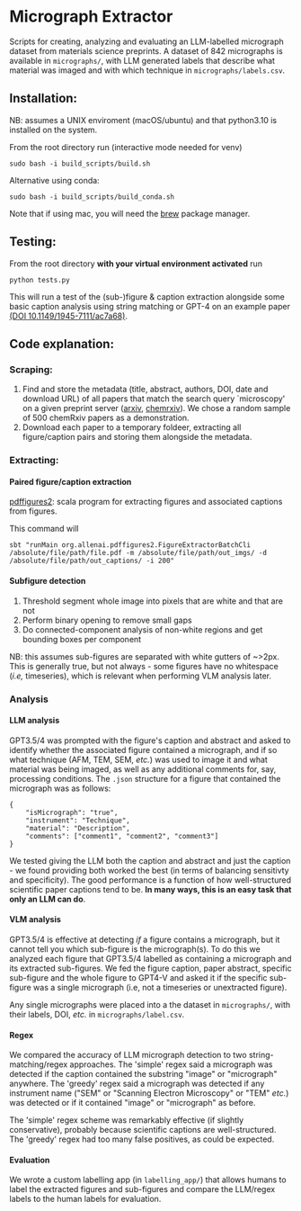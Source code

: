 # Micrograph Extractor

Scripts for creating, analyzing and evaluating an LLM-labelled micrograph dataset from materials science preprints. A dataset of 842 micrographs is available in `micrographs/`, with LLM generated labels that describe what material was imaged and with which technique in `micrographs/labels.csv`.



## Installation:

NB: assumes a UNIX enviroment (macOS/ubuntu) and that python3.10 is installed on the system. 

From the root directory run (interactive mode needed for venv) 
```
sudo bash -i build_scripts/build.sh
```

Alternative using conda:
```
sudo bash -i build_scripts/build_conda.sh
```

Note that if using mac, you will need the [brew](https://brew.sh/) package manager.

## Testing:

From the root directory **with your virtual environment activated** run
```
python tests.py
```
This will run a test of the (sub-)figure & caption extraction alongside some basic caption analysis using string matching or GPT-4 on an example paper [(DOI 10.1149/1945-7111/ac7a68)](https://iopscience.iop.org/article/10.1149/1945-7111/ac7a68/meta).


## Code explanation:

### Scraping:

1) Find and store the metadata (title, abstract, authors, DOI, date and download URL) of all papers that match the search query `microscopy' on a given preprint server ([arxiv](https://arxiv.org/), [chemrxiv](https://chemrxiv.org/engage/chemrxiv/public-dashboard)). We chose a random sample of 500 chemRxiv papers as a demonstration.
2) Download each paper to a temporary foldeer, extracting all figure/caption pairs and storing them alongside the metadata. 

### Extracting:

#### Paired figure/caption extraction  

[pdffigures2](https://github.com/allenai/pdffigures2): scala program for extracting figures and associated captions from figures.

This command will
```
sbt "runMain org.allenai.pdffigures2.FigureExtractorBatchCli /absolute/file/path/file.pdf -m /absolute/file/path/out_imgs/ -d /absolute/file/path/out_captions/ -i 200"
```


#### Subfigure detection

1) Threshold segment whole image into pixels that are white and that are not
2) Perform binary opening to remove small gaps
3) Do connected-component analysis of non-white regions and get bounding boxes per component

NB: this assumes sub-figures are separated with white gutters of ~>2px. This is generally true, but not always - some figures have no whitespace (*i.e,* timeseries), which is relevant when performing VLM analysis later.  


### Analysis

#### LLM analysis
GPT3.5/4 was prompted with the figure's caption and abstract and asked to identify whether the associated figure contained a micrograph, and if so what technique (AFM, TEM, SEM, *etc.*) was used to image it and what material was being imaged, as well as any additional comments for, say, processing conditions. The `.json` structure for a figure that contained the micrograph was as follows:

```
{
    "isMicrograph": "true",
    "instrument": "Technique",
    "material": "Description",
    "comments": ["comment1", "comment2", "comment3"]
}
```
We tested giving the LLM both the caption and abstract and just the caption - we found providing both worked the best (in terms of balancing sensitivty and specificity). The good performance is a function of how well-structured scientific paper captions tend to be. **In many ways, this is an easy task that only an LLM can do**. 

#### VLM analysis
GPT3.5/4 is effective at detecting *if* a figure contains a micrograph, but it cannot tell you which sub-figure is the micrograph(s). To do this we analyzed each figure that GPT3.5/4 labelled as containing a micrograph and its extracted sub-figures. We fed the figure caption, paper abstract, specific sub-figure and the whole figure to GPT4-V and asked it if the specific sub-figure was a single micrograph (i.e, not a timeseries or unextracted figure). 

Any single micrographs were placed into a the dataset in `micrographs/`, with their labels, DOI, *etc.* in `micrographs/label.csv`.


#### Regex
We compared the accuracy of LLM micrograph detection to two string-matching/regex approaches. The 'simple' regex said a micrograph was detected if the caption contained the substring "image" or "micrograph" anywhere. The 'greedy' regex said a micrograph was detected if any instrument name ("SEM" or "Scanning Electron Microscopy" or "TEM" *etc.*) was detected or if it contained "image" or "micrograph" as before.

The 'simple' regex scheme was remarkably effective (if slightly conservative), probably because scientific captions are well-structured. The 'greedy' regex had too many false positives, as could be expected.

#### Evaluation
We wrote a custom labelling app (in `labelling_app/`) that allows humans to label the extracted figures and sub-figures and compare the LLM/regex labels to the human labels for evaluation.

